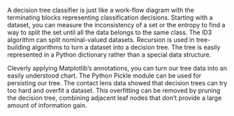 A decision tree classifier is just like a work-flow diagram with the terminating blocks
representing classification decisions. Starting with a dataset, you can measure the
inconsistency of a set or the entropy to find a way to split the set until all the data
belongs to the same class. The ID3 algorithm can split nominal-valued datasets. Recursion
is used in tree-building algorithms to turn a dataset into a decision tree. The tree
is easily represented in a Python dictionary rather than a special data structure.

Cleverly applying Matplotlib’s annotations, you can turn our tree data into an easily
understood chart. The Python Pickle module can be used for persisting our tree.
The contact lens data showed that decision trees can try too hard and overfit a dataset.
This overfitting can be removed by pruning the decision tree, combining adjacent
leaf nodes that don’t provide a large amount of information gain.